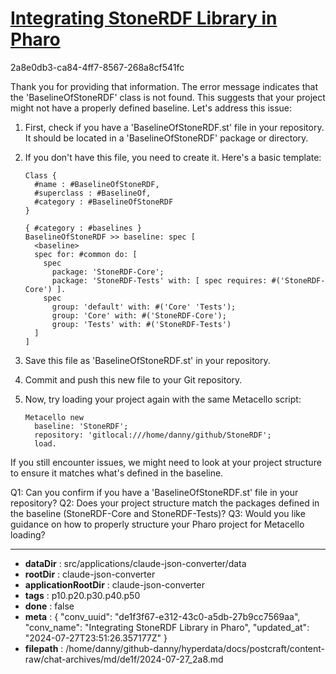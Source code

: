 # [Integrating StoneRDF Library in Pharo](https://claude.ai/chat/de1f3f67-e312-43c0-a5db-27b9cc7569aa)

2a8e0db3-ca84-4ff7-8567-268a8cf541fc

 Thank you for providing that information. The error message indicates that the 'BaselineOfStoneRDF' class is not found. This suggests that your project might not have a properly defined baseline. Let's address this issue:

1. First, check if you have a 'BaselineOfStoneRDF.st' file in your repository. It should be located in a 'BaselineOfStoneRDF' package or directory.

2. If you don't have this file, you need to create it. Here's a basic template:

   ```smalltalk
   Class {
     #name : #BaselineOfStoneRDF,
     #superclass : #BaselineOf,
     #category : #BaselineOfStoneRDF
   }

   { #category : #baselines }
   BaselineOfStoneRDF >> baseline: spec [
     <baseline>
     spec for: #common do: [
       spec 
         package: 'StoneRDF-Core';
         package: 'StoneRDF-Tests' with: [ spec requires: #('StoneRDF-Core') ].
       spec 
         group: 'default' with: #('Core' 'Tests');
         group: 'Core' with: #('StoneRDF-Core');
         group: 'Tests' with: #('StoneRDF-Tests')
     ]
   ]
   ```

3. Save this file as 'BaselineOfStoneRDF.st' in your repository.

4. Commit and push this new file to your Git repository.

5. Now, try loading your project again with the same Metacello script:

   ```smalltalk
   Metacello new
     baseline: 'StoneRDF';
     repository: 'gitlocal:///home/danny/github/StoneRDF';
     load.
   ```

If you still encounter issues, we might need to look at your project structure to ensure it matches what's defined in the baseline.

Q1: Can you confirm if you have a 'BaselineOfStoneRDF.st' file in your repository?
Q2: Does your project structure match the packages defined in the baseline (StoneRDF-Core and StoneRDF-Tests)?
Q3: Would you like guidance on how to properly structure your Pharo project for Metacello loading?

---

* **dataDir** : src/applications/claude-json-converter/data
* **rootDir** : claude-json-converter
* **applicationRootDir** : claude-json-converter
* **tags** : p10.p20.p30.p40.p50
* **done** : false
* **meta** : {
  "conv_uuid": "de1f3f67-e312-43c0-a5db-27b9cc7569aa",
  "conv_name": "Integrating StoneRDF Library in Pharo",
  "updated_at": "2024-07-27T23:51:26.357177Z"
}
* **filepath** : /home/danny/github-danny/hyperdata/docs/postcraft/content-raw/chat-archives/md/de1f/2024-07-27_2a8.md